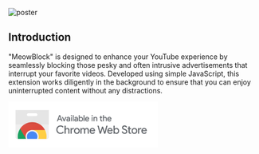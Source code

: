 ![poster](https://github.com/James000916/MeowBlock/assets/86011275/56022ff9-6e59-413a-bdfb-0d60c781bca6)

## Introduction

"MeowBlock" is designed to enhance your YouTube experience by seamlessly blocking those pesky and often intrusive advertisements that interrupt your favorite videos. Developed using simple JavaScript, this extension works diligently in the background to ensure that you can enjoy uninterrupted content without any distractions.

[<img src="github_resources/Chrome Web Store badge.png">](https://www.google.com)
